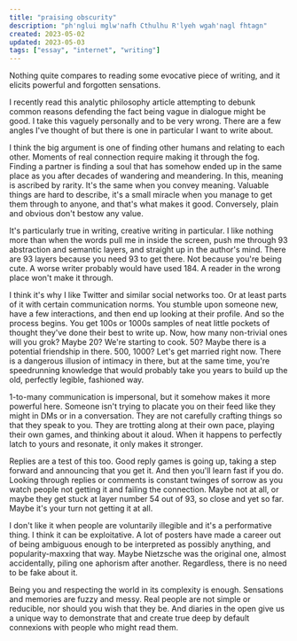 ```yaml
---
title: "praising obscurity"
description: "ph'nglui mglw'nafh Cthulhu R'lyeh wgah'nagl fhtagn"
created: 2023-05-02
updated: 2023-05-03
tags: ["essay", "internet", "writing"]
---
```


Nothing quite compares to reading some evocative piece of writing, and it elicits powerful and forgotten sensations.

I recently read this analytic philosophy article attempting to debunk common reasons defending the fact being vague in dialogue might be good. I take this vaguely personally and to be very wrong. There are a few angles I've thought of but there is one in particular I want to write about.

I think the big argument is one of finding other humans and relating to each other. Moments of real connection require making it through the fog. Finding a partner is finding a soul that has somehow ended up in the same place as you after decades of wandering and meandering. In this, meaning is ascribed by rarity. It's the same when you convey meaning. Valuable things are hard to describe, it's a small miracle when you manage to get them through to anyone, and that's what makes it good. Conversely, plain and obvious don't bestow any value.

It's particularly true in writing, creative writing in particular. I like nothing more than when the words pull me in inside the screen, push me through 93 abstraction and semantic layers, and straight up in the author's mind. There are 93 layers because you need 93 to get there. Not because you're being cute. A worse writer probably would have used 184. A reader in the wrong place won't make it through.

I think it's why I like Twitter and similar social networks too. Or at least parts of it with certain communication norms. You stumble upon someone new, have a few interactions, and then end up looking at their profile. And so the process begins. You get 100s or 1000s samples of neat little pockets of thought they've done their best to write up. Now, how many non-trivial ones will you grok?
Maybe 20? We're starting to cook. 50? Maybe there is a potential friendship in there. 500, 1000? Let's get married right now. There is a dangerous illusion of intimacy in there, but at the same time, you're speedrunning knowledge that would probably take you years to build up the old, perfectly legible, fashioned way.

1-to-many communication is impersonal, but it somehow makes it more powerful here. Someone isn't trying to placate you on their feed like they might in DMs or in a conversation. They are not carefully crafting things so that they speak to you. They are trotting along at their own pace, playing their own games, and thinking about it aloud. When it happens to perfectly latch to yours and resonate, it only makes it stronger.

Replies are a test of this too. Good reply games is going up, taking a step forward and announcing that you get it. And then you'll learn fast if you do. Looking through replies or comments is constant twinges of sorrow as you watch people not getting it and failing the connection. Maybe not at all, or maybe they get stuck at layer number 54 out of 93, so close and yet so far. Maybe it's your turn not getting it at all.

I don't like it when people are voluntarily illegible and it's a performative thing. I think it can be exploitative. A lot of posters have made a career out of being ambiguous enough to be interpreted as possibly anything, and popularity-maxxing that way. Maybe Nietzsche was the original one, almost accidentally, piling one aphorism after another. Regardless, there is no need to be fake about it.

Being you and respecting the world in its complexity is enough. Sensations and memories are fuzzy and messy. Real people are not simple or reducible, nor should you wish that they be. And diaries in the open give us a unique way to demonstrate that and create true deep by default connexions with people who might read them.
